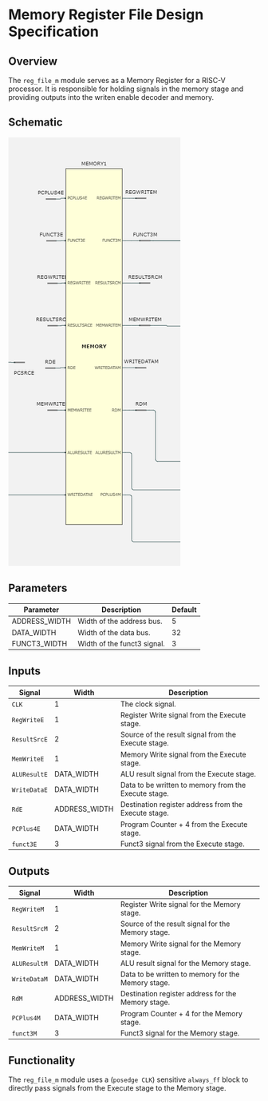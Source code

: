 # Memory Register File Design Specification

## Overview
The `reg_file_m` module serves as a Memory Register for a RISC-V processor. It is responsible for holding signals in the memory stage and providing outputs into the writen enable decoder and memory. 

## Schematic
![](/images/RegFilem.png)

## Parameters
| Parameter         | Description                           | Default |
|-------------------|---------------------------------------|---------|
| ADDRESS_WIDTH     | Width of the address bus.              | 5       |
| DATA_WIDTH        | Width of the data bus.                 | 32      |
| FUNCT3_WIDTH      | Width of the funct3 signal.            | 3       |

## Inputs
| Signal          | Width        | Description                                              |
|-----------------|--------------|----------------------------------------------------------|
| `CLK`           | 1            | The clock signal.                                        |
| `RegWriteE`     | 1            | Register Write signal from the Execute stage.            |
| `ResultSrcE`    | 2            | Source of the result signal from the Execute stage.      |
| `MemWriteE`     | 1            | Memory Write signal from the Execute stage.               |
| `ALUResultE`    | DATA_WIDTH   | ALU result signal from the Execute stage.                |
| `WriteDataE`    | DATA_WIDTH   | Data to be written to memory from the Execute stage.     |
| `RdE`           | ADDRESS_WIDTH| Destination register address from the Execute stage.      |
| `PCPlus4E`      | DATA_WIDTH   | Program Counter + 4 from the Execute stage.               |
| `funct3E`       | 3            | Funct3 signal from the Execute stage.                     |

## Outputs
| Signal          | Width        | Description                                              |
|-----------------|--------------|----------------------------------------------------------|
| `RegWriteM`     | 1            | Register Write signal for the Memory stage.              |
| `ResultSrcM`    | 2            | Source of the result signal for the Memory stage.        |
| `MemWriteM`     | 1            | Memory Write signal for the Memory stage.                 |
| `ALUResultM`    | DATA_WIDTH   | ALU result signal for the Memory stage.                  |
| `WriteDataM`    | DATA_WIDTH   | Data to be written to memory for the Memory stage.       |
| `RdM`           | ADDRESS_WIDTH| Destination register address for the Memory stage.        |
| `PCPlus4M`      | DATA_WIDTH   | Program Counter + 4 for the Memory stage.                 |
| `funct3M`       | 3            | Funct3 signal for the Memory stage.                       |

## Functionality
The `reg_file_m` module uses a (`posedge CLK`) sensitive `always_ff` block to directly pass signals from the Execute stage to the Memory stage.
